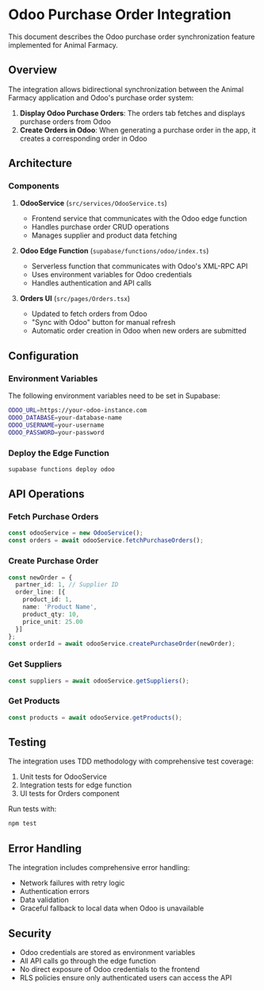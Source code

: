 # Odoo Purchase Order Integration

This document describes the Odoo purchase order synchronization feature implemented for Animal Farmacy.

## Overview

The integration allows bidirectional synchronization between the Animal Farmacy application and Odoo's purchase order system:

1. **Display Odoo Purchase Orders**: The orders tab fetches and displays purchase orders from Odoo
2. **Create Orders in Odoo**: When generating a purchase order in the app, it creates a corresponding order in Odoo

## Architecture

### Components

1. **OdooService** (`src/services/OdooService.ts`)
   - Frontend service that communicates with the Odoo edge function
   - Handles purchase order CRUD operations
   - Manages supplier and product data fetching

2. **Odoo Edge Function** (`supabase/functions/odoo/index.ts`)
   - Serverless function that communicates with Odoo's XML-RPC API
   - Uses environment variables for Odoo credentials
   - Handles authentication and API calls

3. **Orders UI** (`src/pages/Orders.tsx`)
   - Updated to fetch orders from Odoo
   - "Sync with Odoo" button for manual refresh
   - Automatic order creation in Odoo when new orders are submitted

## Configuration

### Environment Variables

The following environment variables need to be set in Supabase:

```bash
ODOO_URL=https://your-odoo-instance.com
ODOO_DATABASE=your-database-name
ODOO_USERNAME=your-username
ODOO_PASSWORD=your-password
```

### Deploy the Edge Function

```bash
supabase functions deploy odoo
```

## API Operations

### Fetch Purchase Orders
```typescript
const odooService = new OdooService();
const orders = await odooService.fetchPurchaseOrders();
```

### Create Purchase Order
```typescript
const newOrder = {
  partner_id: 1, // Supplier ID
  order_line: [{
    product_id: 1,
    name: 'Product Name',
    product_qty: 10,
    price_unit: 25.00
  }]
};
const orderId = await odooService.createPurchaseOrder(newOrder);
```

### Get Suppliers
```typescript
const suppliers = await odooService.getSuppliers();
```

### Get Products
```typescript
const products = await odooService.getProducts();
```

## Testing

The integration uses TDD methodology with comprehensive test coverage:

1. Unit tests for OdooService
2. Integration tests for edge function
3. UI tests for Orders component

Run tests with:
```bash
npm test
```

## Error Handling

The integration includes comprehensive error handling:

- Network failures with retry logic
- Authentication errors
- Data validation
- Graceful fallback to local data when Odoo is unavailable

## Security

- Odoo credentials are stored as environment variables
- All API calls go through the edge function
- No direct exposure of Odoo credentials to the frontend
- RLS policies ensure only authenticated users can access the API